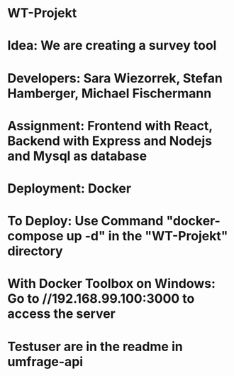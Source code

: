 # WT-Projekt
# Idea:       We are creating a survey tool
# Developers: Sara Wiezorrek, Stefan Hamberger, Michael Fischermann
# Assignment: Frontend with React, Backend with Express and Nodejs and Mysql as database
# Deployment: Docker

# To Deploy: Use Command "docker-compose up -d" in the "WT-Projekt" directory
# With Docker Toolbox on Windows: Go to //192.168.99.100:3000 to access the server
# Testuser are in the readme in umfrage-api
